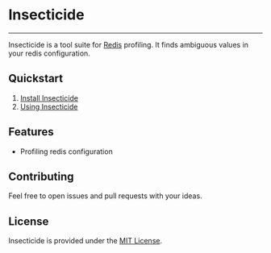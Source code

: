 # Insecticide

---

Insecticide is a tool suite for [Redis](https://redis.io/) profiling. It finds ambiguous values in your redis configuration.

## Quickstart
1. [Install Insecticide](docs/install.md)
2. [Using Insecticide](docs/usage.md)

## Features
* Profiling redis configuration

## Contributing
Feel free to open issues and pull requests with your ideas.

## License
Insecticide is provided under the [MIT License](LICENSE).
